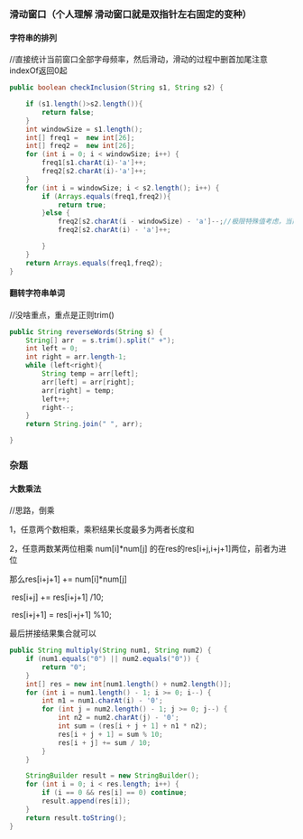 ### 滑动窗口（个人理解 滑动窗口就是双指针左右固定的变种）

#### 字符串的排列

//直接统计当前窗口全部字母频率，然后滑动，滑动的过程中删首加尾注意indexOf返回0起

```java
public boolean checkInclusion(String s1, String s2) {

    if (s1.length()>s2.length()){
        return false;
    }
    int windowSize = s1.length();
    int[] freq1 =  new int[26];
    int[] freq2 =  new int[26];
    for (int i = 0; i < windowSize; i++) {
        freq1[s1.charAt(i)-'a']++;
        freq2[s2.charAt(i)-'a']++;
    }
    for (int i = windowSize; i < s2.length(); i++) {
        if (Arrays.equals(freq1,freq2)){
            return true;
        }else {
            freq2[s2.charAt(i - windowSize) - 'a']--;//极限特殊值考虑，当前i就是winSize,所以移除位置0
            freq2[s2.charAt(i) - 'a']++;

        }
    }
    return Arrays.equals(freq1,freq2);
}
```

#### 翻转字符串单词

//没啥重点，重点是正则trim()

```java
public String reverseWords(String s) {
    String[] arr  = s.trim().split(" +");
    int left = 0;
    int right = arr.length-1;
    while (left<right){
        String temp = arr[left];
        arr[left] = arr[right];
        arr[right] = temp;
        left++;
        right--;
    }
    return String.join(" ", arr);

}
```

### 杂题

#### 大数乘法

//思路，倒乘

1，任意两个数相乘，乘积结果长度最多为两者长度和

2，任意两数某两位相乘 num[i]*num[j] 的在res的res[i+j,i+j+1]两位，前者为进位

那么res[i+j+1] +=  num[i]*num[j] 

​		res[i+j]  += res[i+j+1] /10;

​		res[i+j+1]  = res[i+j+1] %10;

最后拼接结果集合就可以

```java
public String multiply(String num1, String num2) {
    if (num1.equals("0") || num2.equals("0")) {
        return "0";
    }
    int[] res = new int[num1.length() + num2.length()];
    for (int i = num1.length() - 1; i >= 0; i--) {
        int n1 = num1.charAt(i) - '0';
        for (int j = num2.length() - 1; j >= 0; j--) {
            int n2 = num2.charAt(j) - '0';
            int sum = (res[i + j + 1] + n1 * n2);
            res[i + j + 1] = sum % 10;
            res[i + j] += sum / 10;
        }
    }

    StringBuilder result = new StringBuilder();
    for (int i = 0; i < res.length; i++) {
        if (i == 0 && res[i] == 0) continue;
        result.append(res[i]);
    }
    return result.toString();
}
```

